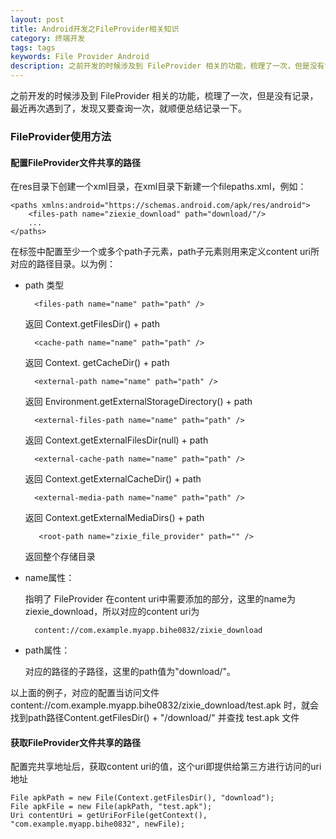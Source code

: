 ```yaml
---
layout: post
title: Android开发之FileProvider相关知识
category: 终端开发
tags: tags
keywords: File Provider Android
description: 之前开发的时候涉及到 FileProvider 相关的功能，梳理了一次，但是没有记录，最近再次遇到了，发现又要查询一次，就顺便总结记录一下。
---
```


之前开发的时候涉及到 FileProvider 相关的功能，梳理了一次，但是没有记录，最近再次遇到了，发现又要查询一次，就顺便总结记录一下。

### FileProvider使用方法

#### 配置FileProvider文件共享的路径

在res目录下创建一个xml目录，在xml目录下新建一个filepaths.xml，例如：

	<paths xmlns:android="https://schemas.android.com/apk/res/android"> 
	    <files-path name="ziexie_download" path="download/"/> 
	    ...
	</paths>
	
	
在<paths>标签中配置至少一个或多个path子元素，path子元素则用来定义content uri所对应的路径目录。以<files-path>为例：

- path 类型

		<files-path name="name" path="path" />
		
	返回 Context.getFilesDir() + path

		<cache-path name="name" path="path" />

	返回 Context. getCacheDir() + path

		<external-path name="name" path="path" />
		
	返回 Environment.getExternalStorageDirectory() + path

		<external-files-path name="name" path="path" />
		
	返回 Context.getExternalFilesDir(null) + path

		<external-cache-path name="name" path="path" />
		
	返回 Context.getExternalCacheDir() + path

		<external-media-path name="name" path="path" />
		
	返回 Context.getExternalMediaDirs() + path
		
		 <root-path name="zixie_file_provider" path="" />
		
	返回整个存储目录

- name属性：

	指明了 FileProvider 在content uri中需要添加的部分，这里的name为ziexie_download，所以对应的content uri为

		content://com.example.myapp.bihe0832/zixie_download
		
- path属性：

	对应的路径的子路径，这里的path值为"download/"。
	
	
以上面的例子，对应的配置当访问文件 content://com.example.myapp.bihe0832/zixie_download/test.apk 时，就会找到path路径Content.getFilesDir() + "/download/" 并查找 test.apk 文件

#### 获取FileProvider文件共享的路径

配置完共享地址后，获取content uri的值，这个uri即提供给第三方进行访问的uri地址

	File apkPath = new File(Context.getFilesDir(), "download");
	File apkFile = new File(apkPath, "test.apk");
	Uri contentUri = getUriForFile(getContext(), "com.example.myapp.bihe0832", newFile);
	